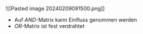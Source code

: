 ![[Pasted image 20240209091500.png]]
- Auf $AND$-Matrix kann Einfluss genommen werden
- $OR$-Matrix ist fest verdrahtet


